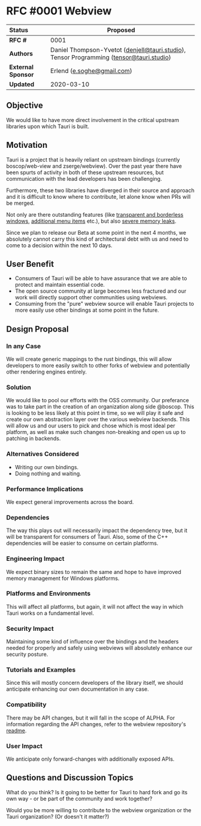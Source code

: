 # RFC #0001 Webview

| Status        | Proposed       |
:-------------- | ---------------------------------------------------- |
| **RFC #** | 0001 |
| **Authors** | Daniel Thompson-Yvetot (denjell@tauri.studio), Tensor Programming (tensor@tauri.studio) |
| **External Sponsor** | Erlend (e.soghe@gmail.com) |
| **Updated** | 2020-03-10 |


## Objective
We would like to have more direct involvement in the critical upstream libraries upon which Tauri is built.

## Motivation
Tauri is a project that is heavily reliant on upstream bindings (currently boscop/web-view and zserge/webview). Over the past year there have been spurts of activity in both of these upstream resources, but communication with the lead developers has been challenging.

Furthermore, these two libraries have diverged in their source and approach and it is difficult to know where to contribute, let alone know when PRs will be merged.

Not only are there outstanding features (like [transparent and borderless windows](https://github.com/Boscop/web-view/commit/55f619190e6aa8c54fde8cf72d71a5126238a5e3), [additional menu items](https://github.com/Boscop/web-view/pull/125) etc.), but also [severe memory leaks](https://github.com/Boscop/web-view/issues/79).

Since we plan to release our Beta at some point in the next 4 months, we absolutely cannot carry this kind of architectural debt with us and need to come to a decision within the next 10 days.

## User Benefit
- Consumers of Tauri will be able to have assurance that we are able to protect and maintain essential code.
- The open source community at large becomes less fractured and our work will directly support other communities using webviews.
- Consuming from the "pure" webview source will enable Tauri projects to more easily use other bindings at some point in the future.

## Design Proposal

### In any Case
We will create generic mappings to the rust bindings, this will allow developers to more easily switch to other forks of webview and potentially other rendering engines entirely.

### Solution
We would like to pool our efforts with the OSS community. Our preferance was to take part in the creation of an organization along side @boscop. This is looking to be less likely at this point in time, so we will play it safe and create our own abstraction layer over the various webview backends. This will allow us and our users to pick and chose which is most ideal per platform, as well as make such changes non-breaking and open us up to patching in backends.

### Alternatives Considered
- Writing our own bindings.
- Doing nothing and waiting.

### Performance Implications
We expect general improvements across the board.

### Dependencies
The way this plays out will necessarily impact the dependency tree, but it will be transparent for consumers of Tauri.  Also, some of the C++ dependencies will be easier to consume on certain platforms.

### Engineering Impact
We expect binary sizes to remain the same and hope to have improved memory management for Windows platforms.

### Platforms and Environments
This will affect all platforms, but again, it will not affect the way in which Tauri works on a fundamental level.

### Security Impact
Maintaining some kind of influence over the bindings and the headers needed for properly and safely using webviews will absolutely enhance our security posture.

### Tutorials and Examples
Since this will mostly concern developers of the library itself, we should anticipate enhancing our own documentation in any case.

### Compatibility
There may be API changes, but it will fall in the scope of ALPHA.  For information regarding the API changes, refer to the webview repository's [readme](https://github.com/zserge/webview).  

### User Impact
We anticipate only forward-changes with additionally exposed APIs.

## Questions and Discussion Topics
What do you think? Is it going to be better for Tauri to hard fork and go its own way - or be part of the community and work together?

Would you be more willing to contribute to the webview organization or the Tauri organization? (Or doesn't it matter?)
